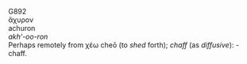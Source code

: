 <body>
  <p>G892<br>  ἄχυρον  <br> achuron  <br><i>akh‘-oo-ron </i><br>Perhaps remotely from   χέω    cheō   (to <i>shed</i> forth); <i>chaff</i> (as <i>diffusive</i>): - chaff.<br></p>
 </body>